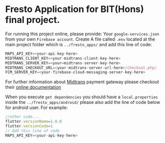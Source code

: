 # Fresto Application for BIT(Hons) final project. #
For running this project online, please provide: 
Your `google-services.json` from your own `Firebase account`. 
Create A file called `.env` located at the main project folder which is `../fresto_apps/` and add this line of code:
```javascript
MAPS_API_KEY=<your-api-key-here>
MIDTRANS_CLIENT_KEY=<your-midtrans-client-key-here>
MIDTRANS_SERVER_KEY=<your=midtrans-server-key-here>
MIDTRANS_CHECKOUT_URL=<your-midtrans-server-url-here>/checkout.php/
FCM_SERVER_KEY=<your-firebase-cloud-messaging-server-key-here>
```
For further information about [Midtrans](https://midtrans.com/) payment gateway please checkout their [online documentation](https://docs.midtrans.com/en/welcome/index.html)

When you execute `get dependencies` you should have a `local.properties` inside the `../fresto_apps/android/` please also add the line of code below for android user.
For example:
```javascript
//other code...
flutter.versionName=1.0.0
flutter.versionCode=1
// Add this line of code
MAPS_API_KEY=<your-api-key-here>
```